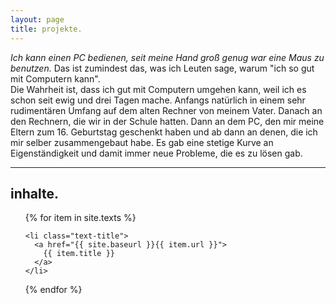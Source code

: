 ```yaml
---
layout: page
title: projekte.
---
```


*Ich kann einen PC bedienen, seit meine Hand groß genug war eine Maus zu benutzen.* Das ist zumindest das, was ich Leuten sage, warum "ich so gut mit Computern kann". <br>
Die Wahrheit ist, dass ich gut mit Computern umgehen kann, weil ich es schon seit ewig und drei Tagen mache. Anfangs natürlich in einem sehr rudimentären Umfang auf dem alten Rechner von meinem Vater. Danach an den Rechnern, die wir in der Schule hatten. Dann an dem PC, den mir meine Eltern zum 16. Geburtstag geschenkt haben und ab dann an denen, die ich mir selber zusammengebaut habe. Es gab eine stetige Kurve an Eigenständigkeit und damit immer neue Probleme, die es zu lösen gab. 


<hr>

<div class="toc">
  <h2>inhalte.</h2>
  <ul class="texts">
  {% for item in site.texts %}

    <li class="text-title">
      <a href="{{ site.baseurl }}{{ item.url }}">
        {{ item.title }}
      </a>
    </li>
  {% endfor %}
  </ul>
</div>
